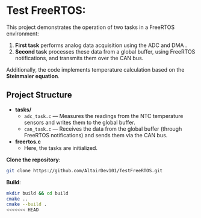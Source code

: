 # Test FreeRTOS:
This project demonstrates the operation of two tasks in a FreeRTOS environment:
1. **First task** performs analog data acquisition using the ADC and DMA .
2. **Second task** processes these data from a global buffer, using FreeRTOS notifications, and transmits them over the CAN bus.

Additionally, the code implements temperature calculation based on the **Steinmaier equation**.

## Project Structure

- **tasks/**  
  - `adc_task.c` — Measures the readings from the NTC temperature sensors and writes them to the global buffer.
  - `can_task.c` — Receives the data from the global buffer (through FreeRTOS notifications) and sends them via the CAN bus.
- **freertos.c**  
  - Here, the tasks are initialized.

**Clone the repository**:
```bash
git clone https://github.com/AltairDev101/TestFreeRTOS.git
```
**Build**:
```bash
mkdir build && cd build
cmake ..
cmake --build .
<<<<<<< HEAD
```